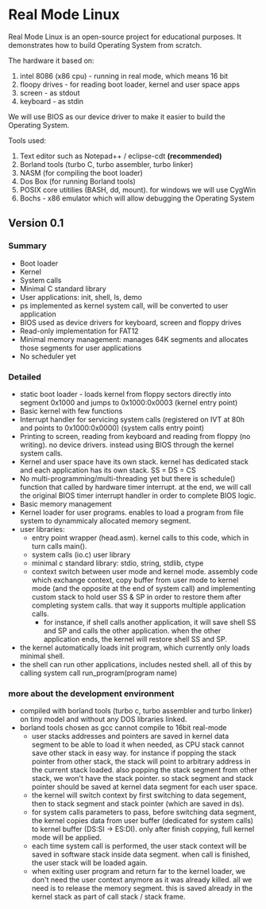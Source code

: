 # Real Mode Linux
Real Mode Linux is an open-source project for educational purposes.
It demonstrates how to build Operating System from scratch.

The hardware it based on:
1. intel 8086 (x86 cpu) - running in real mode, which means 16 bit
2. floopy drives - for reading boot loader, kernel and user space apps
3. screen - as stdout
4. keyboard - as stdin

We will use BIOS as our device driver to make it easier to build the Operating System.

Tools used:

1. Text editor such as Notepad++ / eclipse-cdt **(recommended)**
2. Borland tools (turbo C, turbo assembler, turbo linker)
3. NASM (for compiling the boot loader)
4. Dos Box (for running Borland tools)
5. POSIX core utitilies (BASH, dd, mount). for windows we will use CygWin
6. Bochs - x86 emulator which will allow debugging the Operating System

## Version 0.1
### Summary
- Boot loader
- Kernel
- System calls
- Minimal C standard library
- User applications: init, shell, ls, demo
- ps implemented as kernel system call, will be converted to user application
- BIOS used as device drivers for keyboard, screen and floppy drives
- Read-only implementation for FAT12
- Minimal memory management: manages 64K segments and allocates those segments for user applications
- No scheduler yet

### Detailed
- static boot loader - loads kernel from floppy sectors directly into segment 0x1000 and jumps to 0x1000:0x0003 (kernel entry point)
- Basic kernel with few functions
- Interrupt handler for servicing system calls (registered on IVT at 80h and points to 0x1000:0x0000) (system calls entry point)
- Printing to screen, reading from keyboard and reading from floppy (no writing). no device drivers. instead using BIOS through the kernel system calls.
- Kernel and user space have its own stack. kernel has dedicated stack and each application has its own stack. SS = DS = CS
- No multi-programming/multi-threading yet but there is schedule() function that called by hardware timer interrupt. at the end, we will call the original BIOS timer interrupt handler in order to complete BIOS logic.
- Basic memory management
- Kernel loader for user programs. enables to load a program from file system to dynammicaly allocated memory segment.
- user libraries:
  - entry point wrapper (head.asm). kernel calls to this code, which in turn calls main().
  - system calls (io.c) user library
  - minimal c standard library: stdio, string, stdlib, ctype
  - context switch between user mode and kernel mode. assembly code which exchange context, copy buffer from user mode to kernel mode (and the opposite at the end of system call) and implementing custom stack to hold user SS & SP in order to restore them after completing system calls. that way it supports multiple application calls.
    - for instance, if shell calls another application, it will save shell SS and SP and calls the other application. when the other application ends, the kernel will restore shell SS and SP.
- the kernel automatically loads init program, which currently only loads minimal shell.
- the shell can run other applications, includes nested shell. all of this by calling system call run_program(program name)

### more about the development environment
- compiled with borland tools (turbo c, turbo assembler and turbo linker) on tiny model and without any DOS libraries linked.
- borland tools chosen as gcc cannot compile to 16bit real-mode
  - user stacks addresses and pointers are saved in kernel data segment to be able to load it when needed, as CPU stack cannot save other stack in easy way.
    for instance if popping the stack pointer from other stack, the stack will point to arbitrary address in the current stack loaded.
	also popping the stack segment from other stack, we won't have the stack pointer.
	so stack segment and stack pointer should be saved at kernel data segment for each user space.
  - the kernel will switch context by first switching to data segement, then to stack segment and stack pointer (which are saved in ds).
  - for system calls parameters to pass, before switching data segment, the kernel copies data from user buffer (dedicated for system calls) to kernel buffer
    (DS:SI -> ES:DI).
	only after finish copying, full kernel mode will be applied.
  - each time system call is performed, the user stack context will be saved in software stack inside data segment. when call is finished, the user stack will be loaded again.
  - when exiting user program and return far to the kernel loader, we don't need the user context anymore as it was already killed. all we need is to release
    the memory segment. this is saved already in the kernel stack as part of call stack / stack frame.
